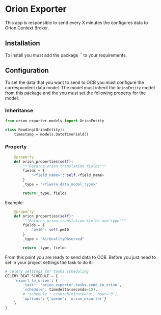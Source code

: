 # Orion Exporter

This app is responsible to send every X minutes the configures data to Orion
Context Broker.

## Installation
To install you must add the package `` to your requirements. 

## Configuration

To set the data that you want to send to OCB you must configure the
correspondent data model. The model must inherit the `OrionEntity` model from
this package and the you must set the following property for the model:

### Inheritance

```python
from orion_exporter.models import OrionEntity

class Reading(OrionEntity):
    timestamp = models.DateTimeField()
```

### Property
```python
    @property
    def orion_properties(self):
        """Returns orion translation fields"""
        fields = {
            "<field_name>": self.<field_name>
        }
        _type = "<fiware_data_model_type>"

        return _type, fields
```

Example:

```python
    @property
    def orion_properties(self):
        """Returns orion translation fields and type"""
        fields = {
            "pm10": self.pm10
        }
        _type = "AirQualityObserved"

        return _type, fields
```

From this point you are ready to send data to OCB. Before you just need to
set in your project settings the task to do it:

```python
# Celery settings for tasks scheduling
CELERY_BEAT_SCHEDULE = {
    'export_to_orion': {
        'task': 'orion_exporter.tasks.send_to_orion',
        'schedule': timedelta(seconds=10),
        # 'schedule': crontab(minute='0', hour='0'),
        'options': {'queue': 'orion_exporter'}
    }
}
```